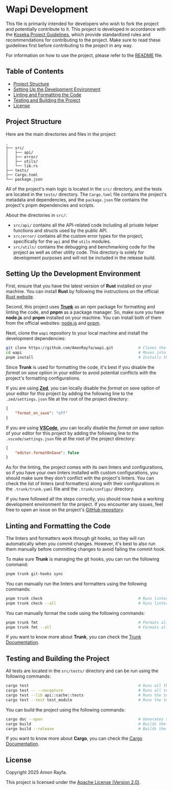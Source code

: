 # Wapi Development

This file is primarily intended for developers who wish to fork the project and potentially contribute to it. This project is
developed in accordance with the [Koseka Project Guidelines](https://koseka.org/project-guidelines), which provide standardized
rules and recommendations for contributing to the project. Make sure to read these guidelines first before contributing to the
project in any way.

For information on how to use the project, please refer to the [README](README.md) file.

## Table of Contents

- [Project Structure](#project-structure)
- [Setting Up the Development Environment](#setting-up-the-development-environment)
- [Linting and Formatting the Code](#linting-and-formatting-the-code)
- [Testing and Building the Project](#testing-and-building-the-project)
- [License](#license)

## Project Structure

Here are the main directories and files in the project:

```plaintext
.
├── src/
│   ├── api/
│   ├── error/
│   ├── utils/
│   └── lib.rs
├── tests/
├── Cargo.toml
└── package.json
```

All of the project's main logic is located in the `src/` directory, and the tests are located in the `tests/` directory. The
`Cargo.toml` file contains the project's metadata and dependencies, and the `package.json` file contains the project's pnpm
dependencies and scripts.

About the directories in `src/`:

- `src/api/` contains all the API-related code including all private helper functions and structs used by the public API.
- `src/error/` contains all the custom error types for the project, specifically for the `api` and the `utils` modules.
- `src/utils/` contains the debugging and benchmarking code for the project as well as other utility code. This directory is
  solely for development purposes and will not be included in the release build.

## Setting Up the Development Environment

First, ensure that you have the latest version of **Rust** installed on your machine. You can install **Rust** by following the
instructions on the official [Rust website](https://www.rust-lang.org/tools/install).

Second, this project uses [**Trunk**](https://www.trunk.io) as an npm package for formatting and linting the code, and **pnpm**
as a package manager. So, make sure you have **node.js** and **pnpm** installed on your machine. You can install both of them
from the official websites: [node.js](https://nodejs.org) and [pnpm](https://pnpm.io/installation).

Next, clone the `wapi` repository to your local machine and install the development dependencies:

```sh
git clone https://github.com/AmonRayfa/wapi.git           # Clones the repository.
cd wapi                                                   # Moves into the project directory.
pnpm install                                              # Installs the development dependencies.
```

Since **Trunk** is used for formatting the code, it's best if you disable the _format on save_ option in your editor to avoid
potential conflicts with the project's formatting configurations.

If you are using [**Zed**](https://zed.dev), you can locally disable the _format on save_ option of your editor for this project
by adding the following line to the `.zed/settings.json` file at the root of the project directory:

```json
{
	"format_on_save": "off"
}
```

If you are using [**VSCode**](https://code.visualstudio.com), you can locally disable the _format on save_ option of your editor
for this project by adding the following line to the `.vscode/settings.json` file at the root of the project directory:

```json
{
	"editor.formatOnSave": false
}
```

As for the linting, the project comes with its own linters and configurations, so if you have your own linters installed with
custom configurations, you should make sure they don't conflict with the project's linters. You can check the list of linters
(and formatters) along with their configurations in the `.trunk/trunk.yaml` file and the `.trunk/configs/` directory.

If you have followed all the steps correctly, you should now have a working development environment for the project. If you
encounter any issues, feel free to open an issue on the project's [GitHub repository](https://github.com/AmonRayfa/wapi/issues).

## Linting and Formatting the Code

The linters and formatters work through git hooks, so they will run automatically when you commit changes. However, it's best to
also run them manually before committing changes to avoid failing the commit hook.

To make sure **Trunk** is managing the git hooks, you can run the following command:

```sh
pnpm trunk git-hooks sync
```

You can manually run the linters and formatters using the following commands:

```sh
pnpm trunk check                                          # Runs linters and formatters on all the changed files.
pnpm trunk check --all                                    # Runs linters and formatters on all the files in the repository.
```

You can manually format the code using the following commands:

```sh
pnpm trunk fmt                                            # Formats all the changed files.
pnpm trunk fmt --all                                      # Formats all the files in the repository.
```

If you want to know more about **Trunk**, you can check the [Trunk Documentation](https://docs.trunk.io).

## Testing and Building the Project

All tests are located in the `src/tests/` directory and can be run using the following commands:

```sh
cargo test                                                # Runs all the tests in the project.
cargo test -- --nocapture                                 # Runs all tests in the project and displays their output.
cargo test --lib api::cache::tests                        # Runs the tests in the `tests` module of `src/api/cache.rs`.
cargo test --test test_module                             # Runs the tests in `tests/test_module.rs`.
```

You can build the project using the following commands:

```sh
cargo doc --open                                          # Generates the documentation and opens it in the browser.
cargo build                                               # Builds the project in debug mode.
cargo build --release                                     # Builds the project in release mode.
```

If you want to know more about **Cargo**, you can check the [Cargo Documentation](https://doc.rust-lang.org/cargo).

## License

Copyright 2025 Amon Rayfa.

This project is licensed under the [Apache License (Version 2.0)](LICENSE).
